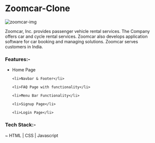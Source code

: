 <h1>Zoomcar-Clone</h1>

![zoomcar-img](https://user-images.githubusercontent.com/101358022/205242774-901460d3-c1b3-4630-a260-2b5436d8e52a.png)

<p>Zoomcar, Inc. provides passenger vehicle rental services. The Company offers car and cycle rental services. Zoomcar also develops application software for car booking and managing solutions. Zoomcar serves customers in India.</p>

<h3>Features:-</h3>
<ul>
    <li>Home Page</li>
  
    <li>Navbar & Footer</li>

    <li>FAQ Page with functionality</li>

    <li>Menu Bar Functionality</li>

    <li>Signup Page</li>

    <li>Login Page</li>
</ul>

<h3>Tech Stack:-</h3>  

~ HTML | CSS | Javascript
